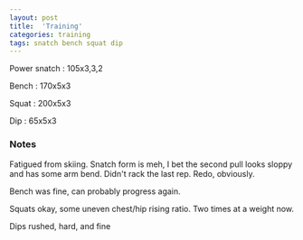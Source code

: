 ```yaml
---
layout: post
title:  'Training'
categories: training
tags: snatch bench squat dip
---
```


Power snatch :   105x3,3,2

Bench   :   170x5x3

Squat   :   200x5x3

Dip     :   65x5x3

### Notes

Fatigued from skiing. Snatch form is meh, I bet the second pull looks sloppy and has some arm bend. Didn't rack the last rep. Redo, obviously.

Bench was fine, can probably progress again.

Squats okay, some uneven chest/hip rising ratio. Two times at a weight now.

Dips rushed, hard, and fine
